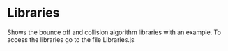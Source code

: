 # Libraries
Shows the bounce off and collision algorithm libraries with an example. To access the libraries go to the file Libraries.js
